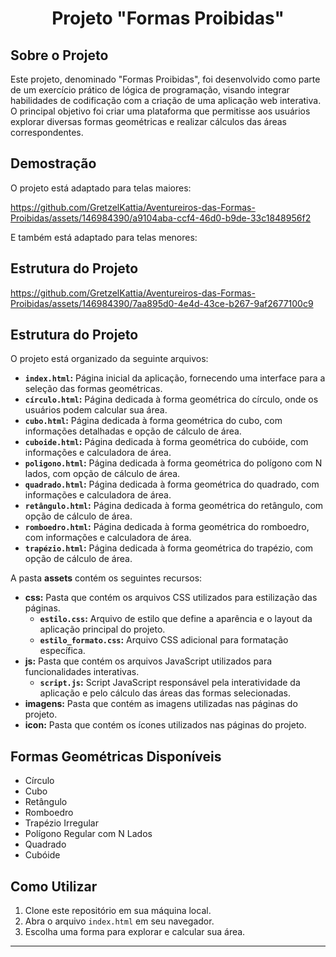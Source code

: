 <div align="center">
  <h1>Projeto "Formas Proibidas"</h1>
</div>

## Sobre o Projeto
Este projeto, denominado "Formas Proibidas", foi desenvolvido como parte de um exercício prático de lógica de programação, 
visando integrar habilidades de codificação com a criação de uma aplicação web interativa. O principal objetivo foi criar uma plataforma que permitisse aos usuários 
explorar diversas formas geométricas e realizar cálculos das áreas correspondentes.

## Demostração
O projeto está adaptado para telas maiores:


https://github.com/GretzelKattia/Aventureiros-das-Formas-Proibidas/assets/146984390/a9104aba-ccf4-46d0-b9de-33c1848956f2


E também está adaptado para telas menores:



## Estrutura do Projeto



https://github.com/GretzelKattia/Aventureiros-das-Formas-Proibidas/assets/146984390/7aa895d0-4e4d-43ce-b267-9af2677100c9


## Estrutura do Projeto

O projeto está organizado da seguinte arquivos:

- **`index.html`:** Página inicial da aplicação, fornecendo uma interface para a seleção das formas geométricas.
- **`círculo.html`:** Página dedicada à forma geométrica do círculo, onde os usuários podem calcular sua área.
- **`cubo.html`:** Página dedicada à forma geométrica do cubo, com informações detalhadas e opção de cálculo de área.
- **`cuboide.html`:** Página dedicada à forma geométrica do cubóide, com informações e calculadora de área.
- **`poligono.html`:** Página dedicada à forma geométrica do polígono com N lados, com opção de cálculo de área.
- **`quadrado.html`:** Página dedicada à forma geométrica do quadrado, com informações e calculadora de área.
- **`retângulo.html`:** Página dedicada à forma geométrica do retângulo, com opção de cálculo de área.
- **`romboedro.html`:** Página dedicada à forma geométrica do romboedro, com informações e calculadora de área.
- **`trapézio.html`:** Página dedicada à forma geométrica do trapézio, com opção de cálculo de área.


A pasta **assets** contém os seguintes recursos:

- **css:** Pasta que contém os arquivos CSS utilizados para estilização das páginas.
  - **`estilo.css`:** Arquivo de estilo que define a aparência e o layout da aplicação principal do projeto.
  - **`estilo_formato.css`:** Arquivo CSS adicional para formatação específica.
- **js:** Pasta que contém os arquivos JavaScript utilizados para funcionalidades interativas.
   - **`script.js`:** Script JavaScript responsável pela interatividade da aplicação e pelo cálculo das áreas das formas selecionadas.
- **imagens:** Pasta que contém as imagens utilizadas nas páginas do projeto.
- **icon:** Pasta que contém os ícones utilizados nas páginas do projeto.


## Formas Geométricas Disponíveis

- Círculo
- Cubo
- Retângulo
- Romboedro
- Trapézio Irregular
- Polígono Regular com N Lados
- Quadrado
- Cubóide

## Como Utilizar

1. Clone este repositório em sua máquina local.
2. Abra o arquivo `index.html` em seu navegador.
3. Escolha uma forma para explorar e calcular sua área.


---

